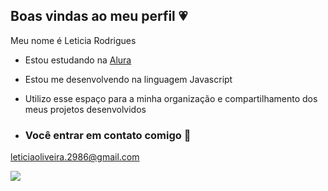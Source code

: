 ## Boas vindas ao meu perfil 💗

Meu nome é Leticia Rodrigues 

- Estou estudando na [Alura](https://www.alura.com.br)
- Estou me desenvolvendo na linguagem Javascript
- Utilizo esse espaço para a minha organização e compartilhamento dos meus projetos desenvolvidos

- ### Você entrar em contato comigo 📧

leticiaoliveira.2986@gmail.com

![](https://media1.tenor.com/m/w1tdeNXstlAAAAAC/laika-coraline.gif)
